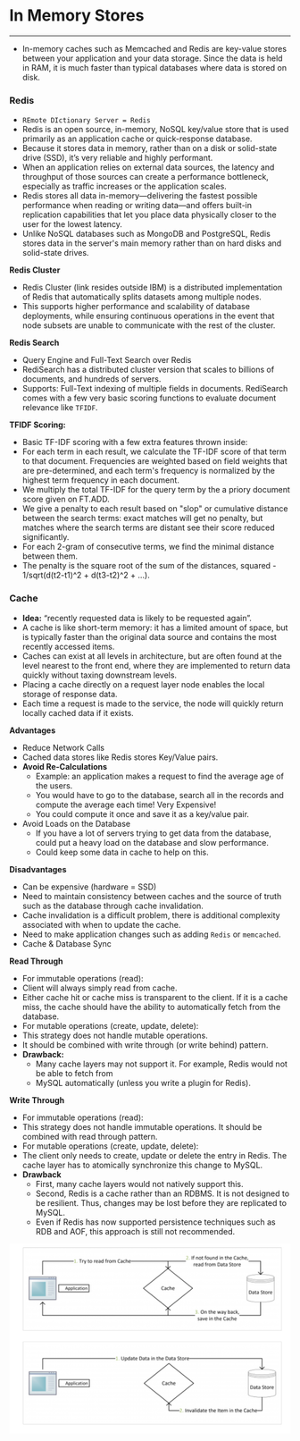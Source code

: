 # In Memory Stores
_____

- In-memory caches such as Memcached and Redis are key-value stores between
  your application and your data storage. Since the data is held in RAM, it is
  much faster than typical databases where data is stored on disk.

### Redis 
- `REmote DIctionary Server = Redis`
- Redis is an open source, in-memory, NoSQL key/value store that is used
  primarily as an application cache or quick-response database.  
- Because it stores data in memory, rather than on a disk or solid-state drive
  (SSD), it’s very reliable and highly performant. 
- When an application relies on external data sources, the latency and
  throughput of those sources can create a performance bottleneck, especially
  as traffic increases or the application scales.  
- Redis stores all data in-memory—delivering the fastest possible performance
  when reading or writing data—and offers built-in replication capabilities
  that let you place data physically closer to the user for the lowest latency.
- Unlike NoSQL databases such as MongoDB and PostgreSQL, Redis stores data in
  the server's main memory rather than on hard disks and solid-state drives.  

**Redis Cluster**
- Redis Cluster (link resides outside IBM) is a distributed implementation of
  Redis that automatically splits datasets among multiple nodes.  
- This supports higher performance and scalability of database deployments,
  while ensuring continuous operations in the event that node subsets are
  unable to communicate with the rest of the cluster. 

**Redis Search**
- Query Engine and Full-Text Search over Redis
- RediSearch has a distributed cluster version that scales to billions of
  documents, and hundreds of servers. 
- Supports: Full-Text indexing of multiple fields in documents. 
  RediSearch comes with a few very basic scoring functions to evaluate document
  relevance like `TFIDF`.

**TFIDF Scoring:**
- Basic TF-IDF scoring with a few extra features thrown inside:
- For each term in each result, we calculate the TF-IDF score of that term to
  that document. Frequencies are weighted based on field weights that are
  pre-determined, and each term's frequency is normalized by the highest term
  frequency in each document.
- We multiply the total TF-IDF for the query term by the a priory document
  score given on FT.ADD. 
- We give a penalty to each result based on "slop" or cumulative distance
  between the search terms: exact matches will get no penalty, but matches
  where the search terms are distant see their score reduced significantly.  
- For each 2-gram of consecutive terms, we find the minimal distance between them. 
- The penalty is the square root of the sum of the distances, squared -
  1/sqrt(d(t2-t1)^2 + d(t3-t2)^2 + ...). 


### Cache
- **Idea:** “recently requested data is likely to be requested again”. 
- A cache is like short-term memory: it has a limited amount of space, but is
  typically faster than the original data source and contains the most recently
  accessed items.  
- Caches can exist at all levels in architecture, but are often found at the
  level nearest to the front end, where they are implemented to return data
  quickly without taxing downstream levels. 
- Placing a cache directly on a request layer node enables the local storage of
  response data.  
- Each time a request is made to the service, the node will quickly return
  locally cached data if it exists.  

**<span class="label label-success">Advantages</span>**
- Reduce Network Calls
- Cached data stores like Redis stores Key/Value pairs. 
- **Avoid Re-Calculations**
  - Example: an application makes a request to find the average age of the users. 
  - You would have to go to the database, search all in the records and compute
    the average each time! Very Expensive!  
  - You could compute it once and save it as a key/value pair. 
- Avoid Loads on the Database 
  - If you have a lot of servers trying to get data from the database, could
    put a heavy load on the database and slow performance. 
  - Could keep some data in cache to help on this. 

**<span class="label label-warning">Disadvantages</span>**
- Can be expensive (hardware = SSD)
- Need to maintain consistency between caches and the source of truth such as
  the database through cache invalidation. 
- Cache invalidation is a difficult problem, there is additional complexity
  associated with when to update the cache. 
- Need to make application changes such as adding `Redis` or `memcached`.
- Cache & Database Sync

**Read Through**
- For immutable operations (read):
- Client will always simply read from cache. 
- Either cache hit or cache miss is transparent to the client. If it is a cache
  miss, the cache should have the ability to automatically fetch from the
  database. 
- For mutable operations (create, update, delete):
- This strategy does not handle mutable operations. 
- It should be combined with write through (or write behind) pattern.
- **Drawback:**
  - Many cache layers may not support it. For example, Redis would not be able
    to fetch from 
  - MySQL automatically (unless you write a plugin for Redis).

**Write Through**
- For immutable operations (read):
- This strategy does not handle immutable operations. It should be combined
  with read through pattern. 
- For mutable operations (create, update, delete):
- The client only needs to create, update or delete the entry in Redis. The
  cache layer has to atomically synchronize this change to MySQL. 
- **Drawback**
  - First, many cache layers would not natively support this. 
  - Second, Redis is a cache rather than an RDBMS. It is not designed to be
    resilient. Thus, changes may be lost before they are replicated to MySQL.  
  - Even if Redis has now supported persistence techniques such as RDB and AOF,
    this approach is still not recommended. 

![image](../assets/cache.png)